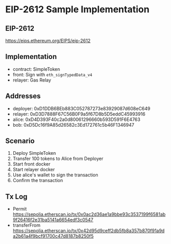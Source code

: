 # EIP-2612 Sample Implementation

## EIP-2612
https://eips.ethereum.org/EIPS/eip-2612

## Implementation
* contract: SimpleToken
* front: Sign with `eth_signTypedData_v4`
* relayer: Gas Relay

## Addresses
* deployer: 0xD1DDB6BEb883C052787273e83929087d608eC649
* relayer: 0xD3D7888F67C56B0F9a5f67D8b5D5eddC45993916
* alice: 0xD4D393F40c2a0d80061296660b593D591F6E4763
* bob: 0xD5Dc16f9A85d26582c3Ed172761c5b46F1346947

## Scenario
1. Deploy SimpleToken
2. Transfer 100 tokens to Alice from Deployer
3. Start front docker
4. Start relayer docker
5. Use alice's wallet to sign the transaction
6. Confirm the transaction

## Tx Log
* Permit
  https://sepolia.etherscan.io/tx/0x0ac2d36ae1a9bbe93c3537199f6581ab9f26416f2e31ba5141a6654edf3c0547
* transferFrom
  https://sepolia.etherscan.io/tx/0x42d95d9ceff2db5fb8a357b870f91a9da2b61a4f9bcf91700c47d8187b8250f5
